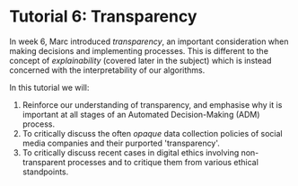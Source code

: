 # Tutorial 6: Transparency
In week 6, Marc introduced *transparency*, an important consideration when making decisions and implementing processes. This is different to the concept of *explainability* (covered later in the subject) which is instead concerned with the interpretability of our algorithms.

In this tutorial we will:
1. Reinforce our understanding of transparency, and emphasise why it is important at all stages of an Automated Decision-Making (ADM) process.
2. To critically discuss the often *opaque* data collection policies of social media companies and their purported 'transparency'.
3. To critically discuss recent cases in digital ethics involving non-transparent processes and to critique them from various ethical standpoints.